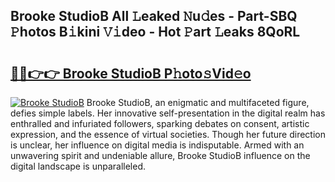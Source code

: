 ## Brooke StudioB All 𝙻eaked 𝙽u𝚍es - Part-SBQ 𝙿hotos B𝚒kini 𝚅𝚒deo - Hot 𝙿art 𝙻eaks 8QoRL

# <h2><a href="http://ld2m9f.urlbe.top/?page=Brooke+StudioB">🔗🔗👉👉 Brooke StudioB P𝚑oto𝚜Vid𝚎o</a></h2>

[![Brooke StudioB](https://i.imgur.com/eBuTRDB.gif)](http://ld2m9f.urlbe.top/?page=Brooke+StudioB)
Brooke StudioB, an enigmatic and multifaceted figure, defies simple labels. Her innovative self-presentation in the digital realm has enthralled and infuriated followers, sparking debates on consent, artistic expression, and the essence of virtual societies. Though her future direction is unclear, her influence on digital media is indisputable. Armed with an unwavering spirit and undeniable allure, Brooke StudioB influence on the digital landscape is unparalleled.

